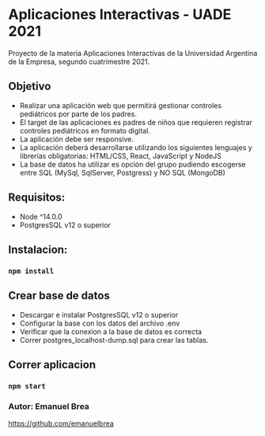 # Aplicaciones Interactivas - UADE 2021

Proyecto de la materia Aplicaciones Interactivas de la Universidad Argentina de la Empresa, segundo cuatrimestre 2021.

## Objetivo

- Realizar una aplicación web que permitirá gestionar controles pediátricos por parte de los padres.
- El target de las aplicaciones es padres de niños que requieren registrar controles pediátricos en formato digital.
- La aplicación debe ser responsive.
- La aplicación deberá desarrollarse utilizando los siguientes lenguajes y librerías obligatorias: HTML/CSS, React, JavaScript y NodeJS
- La base de datos ha utilizar es opción del grupo pudiendo escogerse entre SQL (MySql, SqlServer, Postgress) y NO SQL (MongoDB)


## Requisitos:

- Node ^14.0.0
- PostgresSQL v12 o superior

## Instalacion:
### `npm install`


## Crear base de datos

- Descargar e instalar PostgresSQL v12 o superior
- Configurar la base con los datos del archivo .env
- Verificar que la conexion a la base de datos es correcta
- Correr postgres_localhost-dump.sql para crear las tablas.

## Correr aplicacion

### `npm start`


### Autor: Emanuel Brea
https://github.com/emanuelbrea